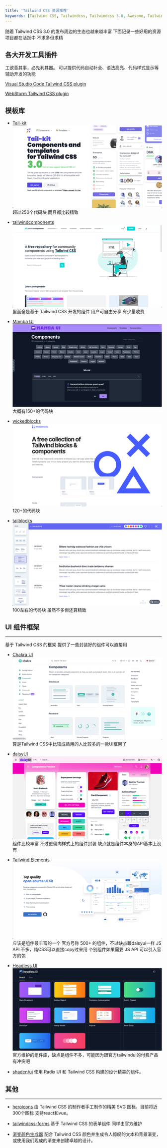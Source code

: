 ```yaml
---
title: 'Tailwind CSS 资源推荐'
keywords: [Tailwind CSS, Tailwindcss, Tailwindcss 3.0, Awesome, Tailwind Awesome, 资源推荐]
---
```


随着 Tailwind CSS 3.0 的发布周边的生态也越来越丰富 下面记录一些好用的资源 项目都在活跃中 不求多但求精

## 各大开发工具插件
工欲善其事，必先利其器。 可以提供代码自动补全、语法高亮、代码样式显示等辅助开发的功能

[Visual Studio Code Tailwind CSS plugin](https://marketplace.visualstudio.com/items?itemName=bradlc.vscode-tailwindcss)

[WebStorm Tailwind CSS plugin](https://plugins.jetbrains.com/plugin/15321-tailwind-css)

## 模板库
- [Tail-kit](https://www.tailwind-kit.com/)
![tail-kit.png](..%2Fassets%2Ffront-end%2Ftailwindcss-resource%2Ftail-kit.png)
超过250个代码块 而且都比较精致

- [tailwindcomponents](https://tailwindcomponents.com/)
![tailwindcomponents.png](..%2Fassets%2Ffront-end%2Ftailwindcss-resource%2Ftailwindcomponents.png)
里面全是基于 Tailwind CSS 开发的组件 用户可自由分享 有少量收费

- [Mamba UI](https://mambaui.com/)
![mambaui.png](..%2Fassets%2Ffront-end%2Ftailwindcss-resource%2Fmambaui.png)
大概有150+的代码块

- [wickedblocks](https://wickedblocks.dev/)
![wickedblocks.png](..%2Fassets%2Ffront-end%2Ftailwindcss-resource%2Fwickedblocks.png)
120+的代码块

- [tailblocks](https://tailblocks.cc/)
![tailblocks.png](..%2Fassets%2Ffront-end%2Ftailwindcss-resource%2Ftailblocks.png)
100左右的代码块 虽然不多但还算精致

## UI 组件框架
---
基于 Tailwind CSS 的框架 提供了一些封装好的组件可以直接用

- [Chakra UI](https://chakra-ui.com/)
![chakra-ui.png](..%2Fassets%2Ffront-end%2Ftailwindcss-resource%2Fchakra-ui.png)
算是Tailwind CSS中比较成熟用的人比较多的一款UI框架了

- [daisyUI](https://daisyui.com/)
![daisyui.png](..%2Fassets%2Ffront-end%2Ftailwindcss-resource%2Fdaisyui.png)
组件比较丰富 不过更偏向样式上的组件封装 缺点就是组件本身的API基本上没有

- [Tailwind Elements](https://tailwind-elements.com/)
![tailwind-elements.png](..%2Fassets%2Ffront-end%2Ftailwindcss-resource%2Ftailwind-elements.png)
应该是组件最丰富的一个 官方号称 500+ 的组件，不过缺点跟daisyui一样 JS API 不多，纯CSS可以直接copy过来用 个别组件如果需要 JS API 可以引入官方的包

- [Headless UI](https://headlessui.com/)
![headless-ui.png](..%2Fassets%2Ffront-end%2Ftailwindcss-resource%2Fheadless-ui.png)
官方维护的组件库，缺点是组件不多，可能因为跟官方tailwindui的付费产品有冲突吧

- [shadcn/ui](https://ui.shadcn.com/)
使用 Radix UI 和 Tailwind CSS 构建的设计精美的组件。

## 其他
---
- [heroicons](https://heroicons.com/)
由 Tailwind CSS 的制作者手工制作的精美 SVG 图标，目前将近300个图标 支持react和vue。

- [tailwindcss-forms](https://github.com/tailwindlabs/tailwindcss-forms)
基于 Tailwind CSS 的表单组件 同样由官方维护

- [渐变颜色生成器](https://tailwindcomponents.com/gradient-generator/)
配合 Tailwind CSS 颜色并生成令人惊叹的文本和背景渐变，或使用我们现成的渐变来创建卓越的设计。
